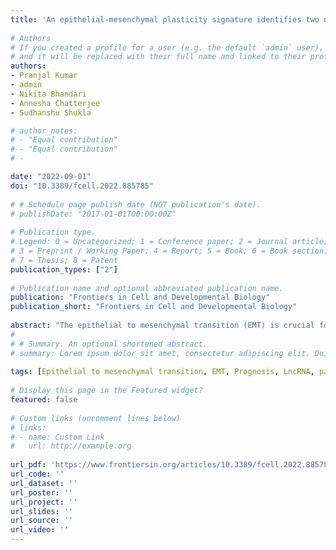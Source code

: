```yaml
---
title: 'An epithelial-mesenchymal plasticity signature identifies two novel LncRNAs with the opposite regulation'
    
# Authors
# If you created a profile for a user (e.g. the default `admin` user), write the username (folder name) here 
# and it will be replaced with their full name and linked to their profile.
authors:
- Pranjal Kumar
- admin
- Nikita Bhandari 
- Annesha Chatterjee 
- Sudhanshu Shukla 

# author_notes:
# - "Equal contribution"
# - "Equal contribution"
# -

date: "2022-09-01"
doi: "10.3389/fcell.2022.885785"
    
# # Schedule page publish date (NOT publication's date).
# publishDate: "2017-01-01T00:00:00Z"
    
# Publication type.
# Legend: 0 = Uncategorized; 1 = Conference paper; 2 = Journal article;
# 3 = Preprint / Working Paper; 4 = Report; 5 = Book; 6 = Book section;
# 7 = Thesis; 8 = Patent
publication_types: ["2"]
    
# Publication name and optional abbreviated publication name.
publication: "Frontiers in Cell and Developmental Biology"
publication_short: "Frontiers in Cell and Developmental Biology"
    
abstract: "The epithelial to mesenchymal transition (EMT) is crucial for cancer progression and chemoresistance. EMT is a dynamic process with multiple phases that change cell migration and invasion activity. We used pan-cancer expression data to find 14-LncRNAs that had a high correlation with the EMT markers VIM, CDH1, FN1, SNAI1, and SNAI2. The expression of 14 EMT-associated LncRNA, which also showed high cancer specificity, was used to calculate the pan-cancer EMT score. The EMT score was then applied to the 32 cancer types to classify them as epithelial, epithelial-mesenchymal, mesenchymal-epithelial, or mesenchymal tumors. We discovered that the EMT score is a poor prognostic predictor and that as tumor mesenchymal nature increased, patient survival decreased. We also showed that the cell of origin did not influence the EMT nature of tumors. Pathway analysis employing protein expression data revealed that the PI3K pathway is the most crucial in determining the EMTness of tumors. Further, we divided CCLE-cell lines into EMT classes and discovered that mesenchymal cells, which exhibited higher PI3K pathway activation, were more sensitive to PI3K inhibitors than epithelial cells. We identified Linc01615 as a mesenchymal LncRNA whose expression significantly correlated with survival in several cancer types. We showed that Linc01615 is regulated by the TGFβ-STAT3 pathway in a feedback loop. Knockdown of Linc01615 inhibited cell proliferation and migration by regulating the PI3K pathway and mesenchymal markers. We also identified RP4-568C11.4 as an epithelial cancer marker. We showed that knocking down RP4-568C11.4 decreased cell growth but not migration. In addition, we discovered that ESR1 regulates RP4-5681C11.4 in breast cancer. Taken together, we have developed a pan-cancer EMT signature. Also, we found two new LncRNAs that have different effects on cancer development and EMT."
#     
# # Summary. An optional shortened abstract.
# summary: Lorem ipsum dolor sit amet, consectetur adipiscing elit. Duis posuere tellus ac convallis placerat. Proin tincidunt magna sed ex sollicitudin condimentum.
    
tags: [Epithelial to mesenchymal transition, EMT, Prognosis, LncRNA, pancancer, CCLE-cell lines]
    
# Display this page in the Featured widget?
featured: false
    
# Custom links (uncomment lines below)
# links:
# - name: Custom Link
#   url: http://example.org
    
url_pdf: 'https://www.frontiersin.org/articles/10.3389/fcell.2022.885785/full'
url_code: ''
url_dataset: ''
url_poster: ''
url_project: ''
url_slides: ''
url_source: ''
url_video: ''
---
```

